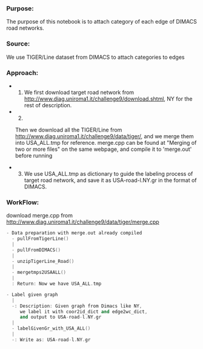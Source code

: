 ### Purpose: 
The purpose of this notebook is to attach category of each edge of DIMACS road networks.
### Source: 
We use TIGER/Line dataset from DIMACS to attach categories to edges
### Approach: 
   * 1.
        We first download target road network from 
    http://www.diag.uniroma1.it/challenge9/download.shtml, NY for the rest of description.
    
   * 2.
     Then we download all the TIGER/Line from 
       http://www.diag.uniroma1.it/challenge9/data/tiger/, and we merge them into USA_ALL.tmp for reference.
       merge.cpp can be found at "Merging of two or more files" on the same webpage,
       and compile it to 'merge.out' before running
       
   * 3.
        We use USA_ALL.tmp as dictionary to guide the labeling process of target road network, and
       save it as USA-road-l.NY.gr in the format of DIMACS.

### WorkFlow:
 download merge.cpp from http://www.diag.uniroma1.it/challenge9/data/tiger/merge.cpp
 ```c++
 - Data preparation with merge.out already compiled
   - pullFromTigerLine()
   |
   - pullFromDIMACS()
   |
   - unzipTigerLine_Road()
   |
   - mergetmps2USAALL()
   |
   : Return: Now we have USA_ALL.tmp

 - Label given graph
   |
   -: Description: Given graph from Dimacs like NY, 
      we label it with coor2id_dict and edge2wc_dict,
      and output to USA-road-l.NY.gr
   |
   - labelGivenGr_with_USA_ALL()
   |
   -: Write as: USA-road-l.NY.gr
```
